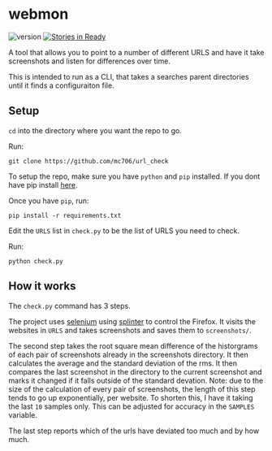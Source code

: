 # webmon
![version](https://img.shields.io/badge/version-0.0.1-blue.svg)
[![Stories in Ready](https://badge.waffle.io/mc706/webmon.png?label=ready&title=Ready)](https://waffle.io/mc706/webmon)


A tool that allows you to point to a number of different URLS and have it take screenshots and listen for differences 
over time.

This is intended to run as a CLI, that takes a searches parent directories until it finds a configuraiton file.


## Setup
`cd` into the directory where you want the repo to go.

Run:
```
git clone https://github.com/mc706/url_check
```

To setup the repo, make sure you have `python` and `pip` installed. If you dont have pip install 
[here](https://pip.pypa.io/en/stable/installing/).


Once you have `pip`, run:

```
pip install -r requirements.txt
```

Edit the `URLS` list in `check.py` to be the list of URLS you need to check.

Run:

```
python check.py
```


## How it works
The `check.py` command has 3 steps.

The project uses [selenium]() using [splinter]() to control the Firefox. It visits the websites in `URLS`
and takes screenshots and saves them to `screenshots/`.

The second step takes the root square mean difference of the historgrams of each pair of screenshots already in 
the screenshots directory. It then calculates the average and the standard deviation of the rms. It then compares the 
last screenshot in the directory to the current screenshot and marks it changed if it falls outside of the standard devation.
Note: due to the size of the calculation of every pair of screenshots, the length of this step tends to go up exponentially,
per website. To shorten this, I have it taking the last `10` samples only. This can be adjusted for accuracy in the `SAMPLES`
variable.

The last step reports which of the urls have deviated too much and by how much.

